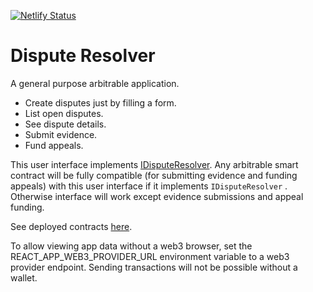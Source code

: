[![Netlify Status](https://api.netlify.com/api/v1/badges/e6238990-c148-433c-8007-46680779c8b3/deploy-status)](https://app.netlify.com/sites/dispute-resolver/deploys)

# Dispute Resolver
A general purpose arbitrable application. 

- Create disputes just by filling a form.
- List open disputes.
- See dispute details.
- Submit evidence.
- Fund appeals.

This user interface implements [IDisputeResolver](https://github.com/kleros/dispute-resolver-interface-contract). Any arbitrable smart contract will be fully compatible (for submitting evidence and funding appeals) with this user interface if it implements `IDisputeResolver` . Otherwise interface will work except evidence submissions and appeal funding.

See deployed contracts [here](https://github.com/kleros/binary-arbitrable-proxy/blob/master/src/ethereum/network-contract-mapping.js).

To allow viewing app data without a web3 browser, set the REACT_APP_WEB3_PROVIDER_URL environment variable to a web3 provider endpoint. Sending transactions will not be possible without a wallet.
